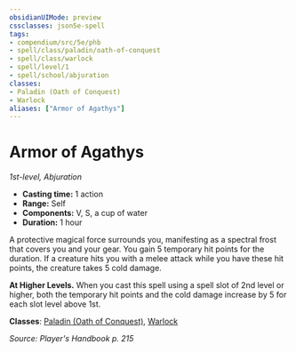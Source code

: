 ```yaml
---
obsidianUIMode: preview
cssclasses: json5e-spell
tags:
- compendium/src/5e/phb
- spell/class/paladin/oath-of-conquest
- spell/class/warlock
- spell/level/1
- spell/school/abjuration
classes:
- Paladin (Oath of Conquest)
- Warlock
aliases: ["Armor of Agathys"]
---
```

# Armor of Agathys
*1st-level, Abjuration*  

- **Casting time:** 1 action
- **Range:** Self
- **Components:** V, S, a cup of water
- **Duration:** 1 hour

A protective magical force surrounds you, manifesting as a spectral frost that covers you and your gear. You gain 5 temporary hit points for the duration. If a creature hits you with a melee attack while you have these hit points, the creature takes 5 cold damage.

**At Higher Levels.** When you cast this spell using a spell slot of 2nd level or higher, both the temporary hit points and the cold damage increase by 5 for each slot level above 1st.

**Classes**: [Paladin (Oath of Conquest)](/3-Mechanics/CLI/classes/paladin-oath-of-conquest-xge.md), [Warlock](/3-Mechanics/CLI/classes/warlock.md)

*Source: Player's Handbook p. 215*